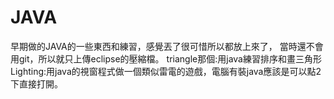# JAVA
早期做的JAVA的一些東西和練習，感覺丟了很可惜所以都放上來了，
當時還不會用git，所以就只上傳eclipse的壓縮檔。
triangle那個:用java練習排序和畫三角形
Lighting:用java的視窗程式做一個類似雷電的遊戲，電腦有裝java應該是可以點2下直接打開。
